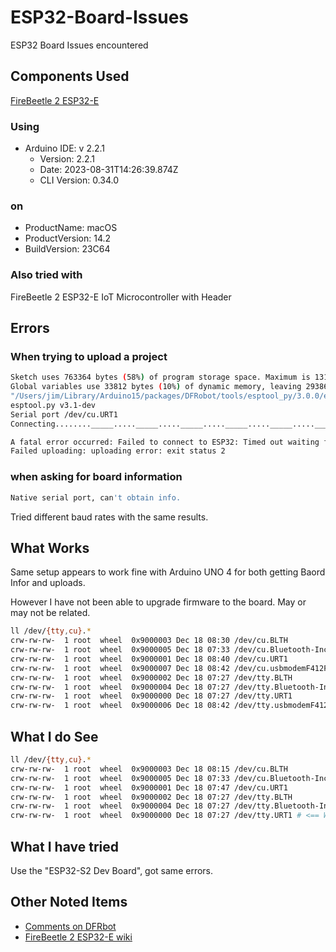 # ESP32-Board-Issues

ESP32 Board Issues encountered

## Components Used

[FireBeetle 2 ESP32-E](https://www.dfrobot.com/product-2231.html)

### Using

- Arduino IDE: v 2.2.1
  - Version: 2.2.1
  - Date: 2023-08-31T14:26:39.874Z
  - CLI Version: 0.34.0

### on

- ProductName:  macOS
- ProductVersion:  14.2
- BuildVersion:  23C64

### Also tried with

FireBeetle 2 ESP32-E IoT Microcontroller with Header

## Errors

### When trying to upload a project

``` bash
Sketch uses 763364 bytes (58%) of program storage space. Maximum is 1310720 bytes.
Global variables use 33812 bytes (10%) of dynamic memory, leaving 293868 bytes for local variables. Maximum is 327680 bytes.
"/Users/jim/Library/Arduino15/packages/DFRobot/tools/esptool_py/3.0.0/esptool" --chip esp32 --port "/dev/cu.URT1" --baud 115200  --before default_reset --after hard_reset write_flash -z --flash_mode dio --flash_freq 80m --flash_size detect 0xe000 "/Users/jim/Library/Arduino15/packages/DFRobot/hardware/esp32/0.2.1/tools/partitions/boot_app0.bin" 0x1000 "/private/var/folders/97/4ntvdgtn4cg6l3rtf1ld56dw0000gn/T/arduino/sketches/6B93324481AFB3499472EFCECB202409/esp32-wifi.ino.bootloader.bin" 0x10000 "/private/var/folders/97/4ntvdgtn4cg6l3rtf1ld56dw0000gn/T/arduino/sketches/6B93324481AFB3499472EFCECB202409/esp32-wifi.ino.bin" 0x8000 "/private/var/folders/97/4ntvdgtn4cg6l3rtf1ld56dw0000gn/T/arduino/sketches/6B93324481AFB3499472EFCECB202409/esp32-wifi.ino.partitions.bin" 
esptool.py v3.1-dev
Serial port /dev/cu.URT1
Connecting........_____....._____....._____....._____....._____....._____....._____

A fatal error occurred: Failed to connect to ESP32: Timed out waiting for packet header
Failed uploading: uploading error: exit status 2
```

### when asking for board information

``` bash
Native serial port, can't obtain info.
```

Tried different baud rates with the same results.

## What Works

Same setup appears to work fine with Arduino UNO 4 for both getting Baord Infor and uploads.

However I have not been able to upgrade firmware to the board. May or may not be related.


``` bash
ll /dev/{tty,cu}.*
crw-rw-rw-  1 root  wheel  0x9000003 Dec 18 08:30 /dev/cu.BLTH
crw-rw-rw-  1 root  wheel  0x9000005 Dec 18 07:33 /dev/cu.Bluetooth-Incoming-Port
crw-rw-rw-  1 root  wheel  0x9000001 Dec 18 08:40 /dev/cu.URT1
crw-rw-rw-  1 root  wheel  0x9000007 Dec 18 08:42 /dev/cu.usbmodemF412FAA081C02
crw-rw-rw-  1 root  wheel  0x9000002 Dec 18 07:27 /dev/tty.BLTH
crw-rw-rw-  1 root  wheel  0x9000004 Dec 18 07:27 /dev/tty.Bluetooth-Incoming-Port
crw-rw-rw-  1 root  wheel  0x9000000 Dec 18 07:27 /dev/tty.URT1
crw-rw-rw-  1 root  wheel  0x9000006 Dec 18 08:42 /dev/tty.usbmodemF412FAA081C02
```

## What I do See

``` bash
ll /dev/{tty,cu}.*
crw-rw-rw-  1 root  wheel  0x9000003 Dec 18 08:15 /dev/cu.BLTH
crw-rw-rw-  1 root  wheel  0x9000005 Dec 18 07:33 /dev/cu.Bluetooth-Incoming-Port
crw-rw-rw-  1 root  wheel  0x9000001 Dec 18 07:47 /dev/cu.URT1 
crw-rw-rw-  1 root  wheel  0x9000002 Dec 18 07:27 /dev/tty.BLTH   
crw-rw-rw-  1 root  wheel  0x9000004 Dec 18 07:27 /dev/tty.Bluetooth-Incoming-Port
crw-rw-rw-  1 root  wheel  0x9000000 Dec 18 07:27 /dev/tty.URT1 # <== Works with Ardrunio
```

## What I have tried

Use the "ESP32-S2 Dev Board", got same errors.

## Other Noted Items

- [Comments on DFRbot](https://www.dfrobot.com/product-2231.html#comment-5539242446)
- [FireBeetle 2 ESP32-E wiki](https://wiki.dfrobot.com/FireBeetle_Board_ESP32_E_SKU_DFR0654)